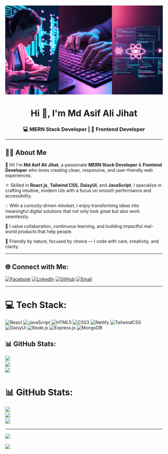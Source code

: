<p align="center">
<img src="https://github.com/mdasifalijihat/mdasifalijihat/blob/main/img.jpg">
</p>
<h1 align="center">Hi 👋, I'm Md Asif Ali Jihat</h1>
<h3 align="center">💻 MERN Stack Developer | 🎨 Frontend Developer</h3>

--- 

## 🧑‍💻 About Me
👋 Hi! I'm **Md Asif Ali Jihat**, a passionate **MERN Stack Developer** & **Frontend Developer** who loves creating clean, responsive, and user-friendly web experiences.  

⚛️ Skilled in **React.js**, **Tailwind CSS**, **DaisyUI**, and **JavaScript**, I specialize in crafting intuitive, modern UIs with a focus on smooth performance and accessibility.  

💡 With a curiosity-driven mindset, I enjoy transforming ideas into meaningful digital solutions that not only look great but also work seamlessly.  

🤝 I value collaboration, continuous learning, and building impactful real-world products that help people.  

🌟 Friendly by nature, focused by choice — I code with care, creativity, and clarity.  

---

## 🌐 Connect with Me:
[![Facebook](https://img.shields.io/badge/Facebook-%231877F2.svg?style=for-the-badge&logo=Facebook&logoColor=white)](https://facebook.com/mdasifalijihat9) 
[![LinkedIn](https://img.shields.io/badge/LinkedIn-%230077B5.svg?style=for-the-badge&logo=linkedin&logoColor=white)](https://linkedin.com/in/md-asif-ali-jihat-976281217/) 
[![GitHub](https://img.shields.io/badge/GitHub-100000?style=for-the-badge&logo=github&logoColor=white)](https://github.com/mdasifalijihat)
[![Email](https://img.shields.io/badge/Email-D14836?style=for-the-badge&logo=gmail&logoColor=white)](mailto:mdasifalijihat@gmail.com)

---

# 💻 Tech Stack:
![React](https://img.shields.io/badge/React-20232A?style=for-the-badge&logo=react&logoColor=61DAFB)
![JavaScript](https://img.shields.io/badge/javascript-%23323330.svg?style=for-the-badge&logo=javascript&logoColor=%23F7DF1E) 
![HTML5](https://img.shields.io/badge/HTML5-E34F26?style=for-the-badge&logo=html5&logoColor=white)
![CSS3](https://img.shields.io/badge/CSS3-1572B6?style=for-the-badge&logo=css3&logoColor=white)
![Netlify](https://img.shields.io/badge/netlify-%23000000.svg?style=for-the-badge&logo=netlify&logoColor=#00C7B7) 
![TailwindCSS](https://img.shields.io/badge/tailwindcss-%2338B2AC.svg?style=for-the-badge&logo=tailwind-css&logoColor=white) 
![DaisyUI](https://img.shields.io/badge/daisyui-5A0EF8?style=for-the-badge&logo=daisyui&logoColor=white) 
![Node.js](https://img.shields.io/badge/Node.js-339933?style=for-the-badge&logo=nodedotjs&logoColor=white)
![Express.js](https://img.shields.io/badge/Express.js-000000?style=for-the-badge&logo=express&logoColor=white)
![MongoDB](https://img.shields.io/badge/MongoDB-%234ea94b.svg?style=for-the-badge&logo=mongodb&logoColor=white)


## 📊 GitHub Stats:
![](https://github-readme-stats.vercel.app/api?username=mdasifalijihat&theme=slateorange&hide_border=true&include_all_commits=true&count_private=false)<br/>
![](https://nirzak-streak-stats.vercel.app/?user=mdasifalijihat&theme=slateorange&hide_border=true)<br/>
![](https://github-readme-stats.vercel.app/api/top-langs/?username=mdasifalijihat&theme=slateorange&hide_border=true&layout=compact)


# 📊 GitHub Stats:
![](https://github-readme-stats.vercel.app/api?username=mdasifalijihat&theme=slateorange&hide_border=true&include_all_commits=true&count_private=false)<br/>
![](https://nirzak-streak-stats.vercel.app/?user=mdasifalijihat&theme=slateorange&hide_border=true)<br/>
![](https://github-readme-stats.vercel.app/api/top-langs/?username=mdasifalijihat&theme=slateorange&hide_border=true&include_all_commits=true&count_private=false&layout=compact)

---
[![](https://visitcount.itsvg.in/api?id=mdasifalijihat&icon=0&color=0)](https://visitcount.itsvg.in)

<!-- Proudly created with GPRM ( https://gprm.itsvg.in ) -->


[![](https://visitcount.itsvg.in/api?id=mdasifalijihat&icon=0&color=0)](https://visitcount.itsvg.in)

<!-- Created with ❤️ by Md Asif Ali Jihat -->
